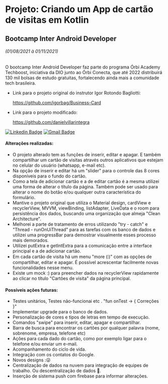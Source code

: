 # Projeto: Criando um App de cartão de visitas em Kotlin

## Bootcamp Inter Android Developer 

###### (01/08/2021 à 01/11/2021) 

O bootcamp Inter Android Developer faz parte do programa Órbi Academy Techboost, iniciativa da DIO junto ao Órbi Conecta, que até 2022 distribuirá 130 mil bolsas de estudo gratuitas, fortalecendo ainda mais a comunidade tech brasileira.

- Link para o projeto original do instrutor Igor Rotondo Bagliotti: 

  https://github.com/igorbag/Business-Card

- Link para o projeto modificado: 

  https://github.com/danielvillarintegra

[![Linkedin Badge](https://img.shields.io/badge/-Daniel_Villar-blue?style=flat-square&logo=Linkedin&logoColor=white&link=linkedin.com/in/daniel-villar-326477212)](linkedin.com/in/daniel-villar-326477212)   [![Gmail Badge](https://img.shields.io/badge/-danielvillarintegra@gmail.com-c14438?style=flat-square&logo=Gmail&logoColor=white&link=mailto:danielvillarintegra@gmail.com)](mailto:danielvillarintegra@gmail.com)



#### Alterações realizadas:

- O projeto alterado tem as funções de inserir, editar e apagar. E também compartilhar um cartão de visitas através outros aplicativos que estejam no celular do usuário (whatsapp, e-mail etc). 
- Na opção de inserir e editar há um "slider" para o controle das 8 cores disponíveis para o fundo do cartão.
- Como a tela de adicionar cartão e a de editar cartão é a mesma utilizei uma forma de alterar o título da página. Também pode ser usado para alterar o nome do botão e/ou qualquer outra característica do formulário.
- Mantive o projeto original que utiliza o Material design, cardView e recyclerView, MVVM, viewBinding,  listAdapter, LiveData e o room para persistência dos dados, buscando uma organização que almeja "Clean Architecture". 
- Melhorei a parte de tratamento de erros utilizando "try - catch" e "Thread - runOnUiThread" para as tarefas com os banco de dados e utilizei uma progressBar para demostrar visualmente esses processo mais  demorados. 
- Utilizei putExtra e getIntExtra para a comunicação entre a interface principal e a de adicionar cartão.
- Em cada cartão de visita há um menu "more (⁝)" com as opções de compartilhar, editar e apagar. É possível acrescentar facilmente novas funcionalidades nesse menu.
- Existe um mock :) para preencher dados na recyclerView rapidamente ao clicar no título "Cartões de visita" da página principal.

 

#### Possíveis ações futuras:

- Testes unitários, Testes não-funcionai etc . "fun onTest -> { Correções }"
- Implementar upgrade para o banco de dados.
- Personalização de cores e tipos de letras em tempo de execução. 
- Comandos "swipe" para inserir, editar, apagar e compartilhar.
- Barra de busca para encontrar os cartões por qualquer palavra (nome, sobrenome, empresa, telefone etc) 
- Ações para cada dado do cartão, como por exemplo ligar para o telefone e/ou enviar um e-mail.
- Acompanhamento do ciclo de vida.  
- Integração com os contatos do Google.
- Novos designs :😜
- Centralização de dados na nuvem para integração de equipes de trabalho. Ou descentralização de dados 🤔.
- Inserção de sistema push com firebase para informar alterações.


